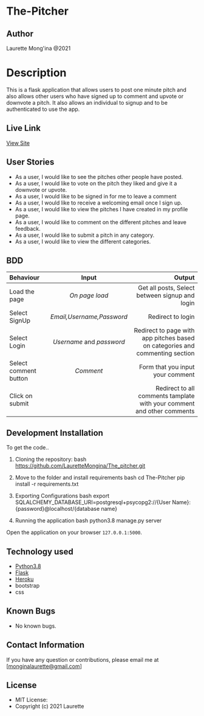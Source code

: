 # The-Pitcher
## Author
Laurette Mong'ina @2021

# Description
This  is a flask application that allows users to post one minute pitch and also allows other users who have signed up to comment and upvote or downvote a pitch. It also allows an individual to signup and to be authenticated to use the app.

## Live Link
[View Site](https://pitch-paree.herokuapp.com/)


## User Stories

* As a user, I would like to see the pitches other people have posted.
* As a user, I would like to vote on the pitch they liked and give it a downvote or upvote.
* As a user, I would like to be signed in for me to leave a comment
* As a user, I would like to receive a welcoming email once I sign up.
* As a user, I would like to view the pitches I have created in my profile page.
* As a user, I would like to comment on the different pitches and leave feedback.
* As a user, I would like to submit a pitch in any category.
* As a user, I would like to view the different categories.

## BDD
| Behaviour | Input | Output |
| :---------------- | :---------------: | ------------------: |
| Load the page | *On page load* | Get all posts, Select between signup and login|
| Select SignUp| *Email,Username,Password* | Redirect to login|
| Select Login | *Username* and *password* | Redirect to page with app pitches based on categories and commenting section|
| Select comment button | *Comment* | Form that you input your comment|
| Click on submit |  | Redirect to all comments tamplate with your comment and other comments|





## Development Installation
To get the code..

1. Cloning the repository:
  bash
  https://github.com/LauretteMongina/The_pitcher.git
  
2. Move to the folder and install requirements
  bash
  cd The-Pitcher
  pip install -r requirements.txt
  
3. Exporting Configurations
  bash
  export SQLALCHEMY_DATABASE_URI=postgresql+psycopg2://{User Name}:{password}@localhost/{database name}
  
4. Running the application
  bash
  python3.8 manage.py server
  
  
Open the application on your browser `127.0.0.1:5000`.


## Technology used

* [Python3.8](https://www.python.org/)
* [Flask](http://flask.pocoo.org/)
* [Heroku](https://heroku.com)
* bootstrap
* css


## Known Bugs
* No known bugs.

## Contact Information 

If you have any question or contributions, please email me at [monginalaurette@gmail.com]

## License
* MIT License:
* Copyright (c) 2021 Laurette
